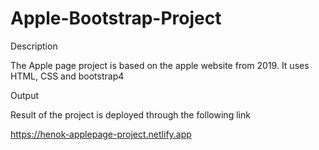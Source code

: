 # Apple-Bootstrap-Project

Description

The Apple page project is based on the apple website from 2019. 
It uses HTML, CSS and bootstrap4

Output

Result of the project is deployed through the following link

https://henok-applepage-project.netlify.app
